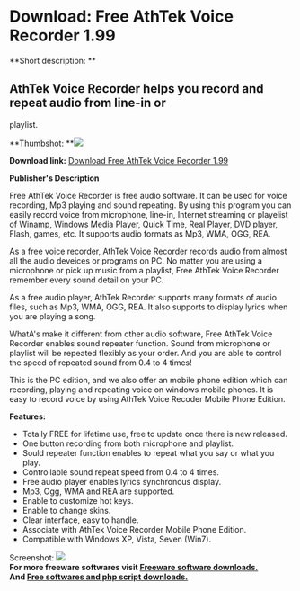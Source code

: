 # Download: Free AthTek Voice Recorder 1.99

**Short description: **

## AthTek Voice Recorder helps you record and repeat audio from line-in or
playlist.

  
**Thumbshot: **![](http://www.freewarefiles.com/screenshot/atkvcrcrdr_md.jpg)   
  
**Download link:** [Download Free AthTek Voice Recorder 1.99](http://freesoftwares.boysofts.com/Free-AthTek-Voice-Recorder_program_57657.html)  
  

**Publisher's Description**  
  

Free AthTek Voice Recorder is free audio software. It can be used for voice
recording, Mp3 playing and sound repeating. By using this program you can
easily record voice from microphone, line-in, Internet streaming or playelist
of Winamp, Windows Media Player, Quick Time, Real Player, DVD player, Flash,
games, etc. It supports audio formats as Mp3, WMA, OGG, REA.

As a free voice recorder, AthTek Voice Recorder records audio from almost all
the audio deveices or programs on PC. No matter you are using a microphone or
pick up music from a playlist, Free AthTek Voice Recorder remember every sound
detail on your PC.

As a free audio player, AthTek Recorder supports many formats of audio files,
such as Mp3, WMA, OGG, REA. It also supports to display lyrics when you are
playing a song.

WhatA's make it different from other audio software, Free AthTek Voice
Recorder enables sound repeater function. Sound from microphone or playlist
will be repeated flexibly as your order. And you are able to control the speed
of repeated sound from 0.4 to 4 times!

This is the PC edition, and we also offer an mobile phone edition which can
recording, playing and repeating voice on windows mobile phones. It is easy to
record voice by using AthTek Voice Recoder Mobile Phone Edition.

**Features:**

  * Totally FREE for lifetime use, free to update once there is new released. 
  * One button recording from both microphone and playlist. 
  * Sould repeater function enables to repeat what you say or what you play. 
  * Controllable sound repeat speed from 0.4 to 4 times. 
  * Free audio player enables lyrics synchronous display. 
  * Mp3, Ogg, WMA and REA are supported. 
  * Enable to customize hot keys. 
  * Enable to change skins. 
  * Clear interface, easy to handle. 
  * Associate with AthTek Voice Recorder Mobile Phone Edition.
  * Compatible with Windows XP, Vista, Seven (Win7). 

  
  
Screenshot: ![](http://www.freewarefiles.com/screenshot/atkvcrcrdr.jpg)  
**For more freeware softwares visit [Freeware software downloads.](http://freesoftwares.boysofts.com/)**   
**And [Free softwares and php script downloads.](http://www.boysofts.com/)**

